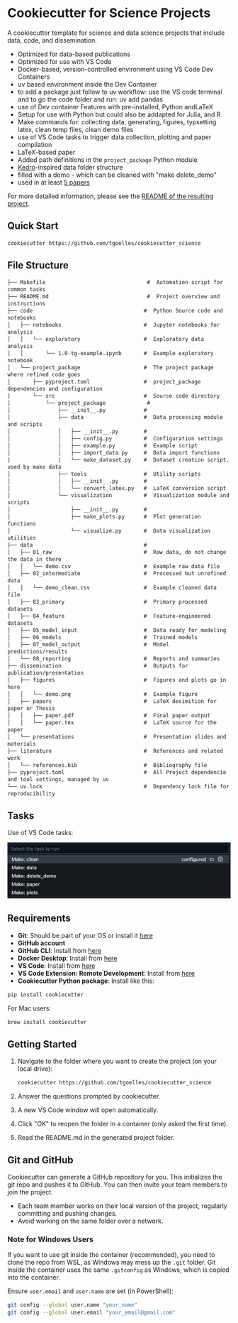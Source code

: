 # Cookiecutter for Science Projects

A cookiecutter template for science and data science projects that include data, code, and dissemination.

- Optimized for data-based publications
- Optimized for use with VS Code
- Docker-based, version-controlled environment using VS Code Dev Containers
- uv based environment inside the Dev Container
- to add a package just follow to uv workflow: use the VS code terminal and to go the code folder and run: uv add pandas
- use of Dev container Features with pre-installed, Python andLaTeX
- Setup for use with Python but could also be addapted for Julia, and R
- Make commands for: collecting data, generating, figures, typsetting latex, clean temp files, clean demo files
- use of VS Code tasks to trigger data collection, plotting and paper compilation
- LaTeX-based paper
- Added path definitions in the `project_package` Python module
- [Kedro](https://kedro.org/)-inspired data folder structure
- filled with a demo - which can be cleaned with "make delete_demo"
- used in at least [5 papers](https://www.researchgate.net/profile/Thomas-Goelles)

For more detailed information, please see the [README of the resulting project](./%7B%7B%20cookiecutter.repo_name%20%7D%7D/README.md).

## Quick Start

```bash
cookiecutter https://github.com/tgoelles/cookiecutter_science
```

## File Structure

```
├── Makefile                        	    #  Automation script for common tasks
├── README.md                       	    #  Project overview and instructions
├── code                                   #  Python Source code and notebooks
│   ├── notebooks                          #  Jupyter notebooks for analysis
│   │   └── exploratory                    #  Exploratory data analysis
│   │       └── 1.0-tg-example.ipynb       #  Example exploratory notebook
│   └── project_package                    #  The project package where refined code goes
│       ├── pyproject.toml                 #  project_package dependencies and configuration
│       └── src                            #  Source code directory
│           └── project_package      	    #
│               ├── __init__.py            #
│               ├── data                   #  Data processing module and scripts
│               │   ├── __init__.py        #
│               │   ├── config.py          #  Configuration settings
│               │   ├── example.py         #  Example script
│               │   ├── import_data.py     #  Data import functions
│               │   └── make_dataset.py    #  Dataset creation script, used by make data
│               ├── tools                  #  Utility scripts
│               │   ├── __init__.py        #
│               │   └── convert_latex.py   #  LaTeX conversion script
│               └── visualization          #  Visualization module and scripts
│                   ├── __init__.py        #
│                   ├── make_plots.py      #  Plot generation functions
│                   └── visualize.py       #  Data visualization utilities
├── data                                   #
│   ├── 01_raw                             #  Raw data, do not change the data in there
│   │   └── demo.csv                       #  Example raw data file
│   ├── 02_intermediate                    #  Processed but unrefined data
│   │   └── demo_clean.csv                 #  Example cleaned data file
│   ├── 03_primary                         #  Primary processed datasets
│   ├── 04_feature                         #  Feature-engineered datasets
│   ├── 05_model_input                     #  Data ready for modeling
│   ├── 06_models                          #  Trained models
│   ├── 07_model_output                    #  Model predictions/results
│   └── 08_reporting                       #  Reports and summaries
├── dissemination                          #  Outputs for publication/presentation
│   ├── figures                            #  Figures and plots go in here
│   │   └── demo.png                       #  Example figure
│   ├── papers                             #  LaTeX desimition for paper or Thesis
│   │   ├── paper.pdf                      #  Final paper output
│   │   └── paper.tex                      #  LaTeX source for the paper
│   └── presentations                      #  Presentation slides and materials
├── literature                             #  References and related work
│   └── references.bib                     #  Bibliography file
├── pyproject.toml                         #  All Project dependencie and tool settings, managed by uv
└── uv.lock                                #  Dependency lock file for reproducibility
```

## Tasks

Use of VS Code tasks:

![VS code Tasks](Tasks.png)

## Requirements

- **Git**: Should be part of your OS or install it [here](https://github.com/git-guides/install-git)
- **GitHub account**
- **GitHub CLI**: Install from [here](https://cli.github.com/)
- **Docker Desktop**: Install from [here](https://www.docker.com/products/docker-desktop/)
- **VS Code**: Install from [here](https://code.visualstudio.com/)
- **VS Code Extension: Remote Development**: Install from [here](https://marketplace.visualstudio.com/items?itemName=ms-vscode-remote.vscode-remote-extensionpack)
- **Cookiecutter Python package**: Install like this:

```bash
pip install cookiecutter
```

For Mac users:

```bash
brew install cookiecutter
```

## Getting Started

1. Navigate to the folder where you want to create the project (on your local drive):

   ```bash
   cookiecutter https://github.com/tgoelles/cookiecutter_science
   ```

2. Answer the questions prompted by cookiecutter.
3. A new VS Code window will open automatically.
4. Click "OK" to reopen the folder in a container (only asked the first time).
5. Read the README.md in the generated project folder.

## Git and GitHub

Cookiecutter can generate a GitHub repository for you. This initializes the git repo and pushes it to GitHub. You can then invite your team members to join the project.

- Each team member works on their local version of the project, regularly committing and pushing changes.
- Avoid working on the same folder over a network.

### Note for Windows Users

If you want to use git inside the container (recommended), you need to clone the repo from WSL, as Windows may mess up the `.git` folder. Git inside the container uses the same `.gitconfig` as Windows, which is copied into the container.

Ensure `user.email` and `user.name` are set (in PowerShell):

```bash
git config --global user.name "your_name"
git config --global user.email "your_email@gmail.com"
```

